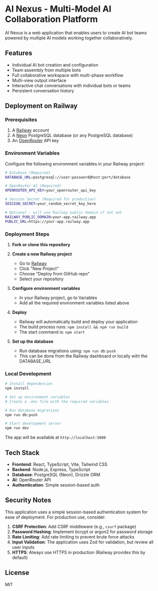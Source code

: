 # AI Nexus - Multi-Model AI Collaboration Platform

AI Nexus is a web application that enables users to create AI bot teams powered by multiple AI models working together collaboratively.

## Features

- Individual AI bot creation and configuration
- Team assembly from multiple bots
- Full collaborative workspace with multi-phase workflow
- Multi-view output interface
- Interactive chat conversations with individual bots or teams
- Persistent conversation history

## Deployment on Railway

### Prerequisites

1. A [Railway](https://railway.app) account
2. A [Neon](https://neon.tech) PostgreSQL database (or any PostgreSQL database)
3. An [OpenRouter](https://openrouter.ai) API key

### Environment Variables

Configure the following environment variables in your Railway project:

```bash
# Database (Required)
DATABASE_URL=postgresql://user:password@host:port/database

# OpenRouter AI (Required)
OPENROUTER_API_KEY=your_openrouter_api_key

# Session Secret (Required for production)
SESSION_SECRET=your_random_secret_key_here

# Optional - will use Railway public domain if not set
RAILWAY_PUBLIC_DOMAIN=your-app.railway.app
PUBLIC_URL=https://your-app.railway.app
```

### Deployment Steps

1. **Fork or clone this repository**

2. **Create a new Railway project**
   - Go to [Railway](https://railway.app)
   - Click "New Project"
   - Choose "Deploy from GitHub repo"
   - Select your repository

3. **Configure environment variables**
   - In your Railway project, go to Variables
   - Add all the required environment variables listed above

4. **Deploy**
   - Railway will automatically build and deploy your application
   - The build process runs: `npm install && npm run build`
   - The start command is: `npm start`

5. **Set up the database**
   - Run database migrations using: `npm run db:push`
   - This can be done from the Railway dashboard or locally with the DATABASE_URL

### Local Development

```bash
# Install dependencies
npm install

# Set up environment variables
# Create a .env file with the required variables

# Run database migrations
npm run db:push

# Start development server
npm run dev
```

The app will be available at `http://localhost:5000`

## Tech Stack

- **Frontend**: React, TypeScript, Vite, Tailwind CSS
- **Backend**: Node.js, Express, TypeScript
- **Database**: PostgreSQL (Neon), Drizzle ORM
- **AI**: OpenRouter API
- **Authentication**: Simple session-based auth

## Security Notes

This application uses a simple session-based authentication system for ease of deployment. For production use, consider:

1. **CSRF Protection**: Add CSRF middleware (e.g., `csurf` package)
2. **Password Hashing**: Implement bcrypt or argon2 for password storage
3. **Rate Limiting**: Add rate limiting to prevent brute force attacks
4. **Input Validation**: The application uses Zod for validation, but review all user inputs
5. **HTTPS**: Always use HTTPS in production (Railway provides this by default)

## License

MIT
